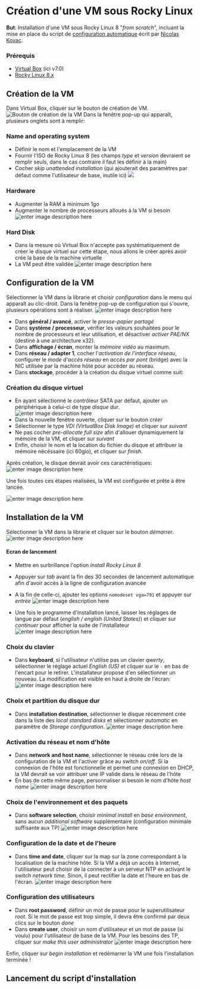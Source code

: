 # Création d'une VM sous Rocky Linux

**But**: Installation d'une VM sous Rocky Linux 8 "_from scratch_", incluant la mise en place du script de [configuration automatique](https://gitlab.com/kikinovak/rocky-8-server) écrit par [Nicolas Kovac](https://gitlab.com/kikinovak).

### Prérequis

- [Virtual Box](https://www.virtualbox.org/wiki/Downloads) (ici v7.0)
- [Rocky Linux 8.x](https://rockylinux.org/fr/download)

## Création de la VM

Dans Virtual Box, cliquer sur le bouton de création de VM.
![Bouton de création de la VM](https://i.postimg.cc/8kF7JXTt/nouveau.png)
Dans la fenêtre pop-up qui apparaît, plusieurs onglets sont à remplir:

### Name and operating system

- Définir le nom et l'emplacement de la VM
- Fournir l'ISO de Rocky Linux 8 (les champs _type_ et _version_ devraient se remplir seuls, dans le cas contraire il faut les définir à la main)
- Cocher _skip unattended installation_ (qui ajouterait des paramètres par défaut comme l'utilisateur de base, inutile ici)
![](https://i.postimg.cc/TwJCr2jv/1.png)

### Hardware

- Augmenter la RAM à minimum 1go
- Augmenter le nombre de processeurs alloués à la VM si besoin
  ![enter image description here](https://i.postimg.cc/rFmQrkK7/1.png)

### Hard Disk

- Dans la mesure où Virtual Box n'accepte pas systématiquement de créer le disque virtuel sur cette étape, nous allons le créer après avoir crée la base de la machine virtuelle
- La VM peut être validée
  ![enter image description here](https://i.postimg.cc/wjR2wQ5V/1.png)

## Configuration de la VM

Sélectionner la VM dans la librarie et choisir _configuration_ dans le menu qui apparaît au clic-droit. Dans la fenêtre pop-up de configuration qui s'ouvre, plusieurs opérations sont à réaliser.
![enter image description here](https://i.postimg.cc/L5Z5c5xr/Capture-d-cran-2023-11-26-010430.png)

- Dans **général / avancé**, activer le _presse-papier partagé_
- Dans **système / processeur**, vérifier les valeurs souhaitées pour le nombre de processeurs et leur utilisation, et désactiver _activer PAE/NX_ (destiné à une architecture x32).
- Dans **affichage / écran**, monter la _mémoire vidéo_ au maximum.
- Dans **réseau / adapter 1**, cocher l'_activation de l'interface réseau_, configurer le _mode d'accès réseau_ en _accès par pont_ (bridge) avec la NIC utilisée par la machine hôte pour accéder au réseau.
- Dans **stockage**, procéder à la création du disque virtuel comme suit:

### Création du disque virtuel

- En ayant sélectionné le contrôleur SATA par défaut, ajouter un périphérique à celui-ci de type _disque dur_.
  ![enter image description here](https://i.postimg.cc/9XxsS1T5/1.png)
- Dans la nouvelle fenêtre ouverte, cliquer sur le bouton _créer_
- Sélectionner le type _VDI (VirtualBox Disk Image)_ et cliquer sur _suivant_
- Ne pas cocher _pre-allocate full size_ afin d'allouer dynamiquement la mémoire de la VM, et cliquer sur _suivant_
- Enfin, choisir le nom et la location du fichier du disque et attribuer la mémoire nécéssaire (ici 60gio), et cliquer sur _finish_.

Après création, le disque devrait avoir ces caractéristiques:
![enter image description here](https://i.postimg.cc/cLWjtjG3/Capture-d-cran-2023-11-26-012805.png)

Une fois toutes ces étapes réalisées, la VM est configurée et prête à être lancée.

![enter image description here](https://i.postimg.cc/tJhkXqTM/Capture-d-cran-2023-11-26-013100.png)

## Installation de la VM

Sélectionner la VM dans la librarie et cliquer sur le bouton _démarrer_.![enter image description here](https://i.postimg.cc/GhdJF19b/1.png)

#### Ecran de lancement

- Mettre en surbrillance l'option _install Rocky Linux 8_
- Appuyer sur _tab_ avant la fin des 30 secondes de lancement automatique afin d'avoir accès à la ligne de configuration avancée
- A la fin de celle-ci, ajouter les options `nomodeset vga=791` et appuyer sur _entrée_
  ![enter image description here](https://i.postimg.cc/qgVFLDt9/1.png)

- Une fois le programme d'installation lancé, laisser les réglages de langue par défaut (_english / english (United States)_) et cliquer sur _continuer_ pour afficher la suite de l'installateur
  ![enter image description here](https://i.postimg.cc/wBqj20Ly/1.png)

### Choix du clavier

- Dans **keyboard**, si l'utilisateur n'utilise pas un clavier _qwerty_, sélectionner le réglage actuel _English (US)_ et cliquer sur le `-` en bas de l'encart pour le retirer. L'installateur propose d'en sélectionner un nouveau. La modification est visible en haut à droite de l'écran:
  ![enter image description here](https://i.postimg.cc/xTGkPkhZ/Capture-d-cran-2023-11-26-015220.png)

### Choix et partition du disque dur

- Dans **installation destination**, sélectionner le disque récemment crée dans la liste des _local standard disks_ et sélectionner _automatic_ en paramètre de _Storage configuration_.
  ![enter image description here](https://i.postimg.cc/fTv7P8k7/1.png)

### Activation du réseau et nom d'hôte

- Dans **network and host name**, sélectionner le réseau crée lors de la configuration de la VM et l'activer grâce au switch _on/off_. Si la connexion de l'hôte est fonctionnelle et permet une connexion en DHCP, la VM devrait se voir attribuer une IP valide dans le réseau de l'hôte
- En bas de cette même page, personnaliser si besoin le nom d'hôte _host name_
  ![enter image description here](https://i.postimg.cc/13tWckMV/1.png)

### Choix de l'environnement et des paquets

- Dans **software selection**, choisir _minimal install_ en _base environment_, sans aucun _additional software_ supplémentaire (configuration minimale suffisante aux TP)
  ![enter image description here](https://i.postimg.cc/85JcRzfX/1.png)

### Configuration de la date et de l'heure

- Dans **time and date**, cliquer sur la map sur la zone correspondant à la localisation de la machine hôte. Si la VM a déjà un accès à Internet, l'utilisateur peut choisir de la connecter à un serveur NTP en activant le switch _network time_. Sinon, il peut rectifier la date et l'heure en bas de l'écran.
  ![enter image description here](https://i.postimg.cc/RFS5ms47/1.png)

### Configuration des utilisateurs

- Dans **root password**, définir un mot de passe pour le superutilisateur _root_. Si le mot de passe est trop simple, il devra être confirmé par deux clics sur le bouton _done_
- Dans **create user**, choisir un nom d'utilisateur et un mot de passe (si voulu) pour l'utilisateur de base de la VM. Pour les besoins des TP, cliquer sur _make this user administrator_
  ![enter image description here](https://i.postimg.cc/ryC6sLKS/1.png)

Enfin, cliquer sur _begin installation_ et redémarrer la VM une fois l'installation terminée !

## Lancement du script d'installation
